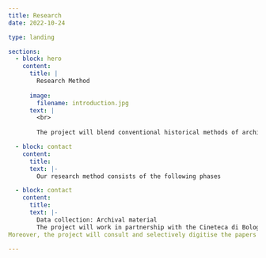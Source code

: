 ```yaml
---
title: Research
date: 2022-10-24

type: landing

sections:
  - block: hero
    content:
      title: |
        Research Method
        
      image:
        filename: introduction.jpg
      text: |
        <br>
        
        The project will blend conventional historical methods of archival research and research on the press, whose value has been underlined by the new film history and new cinema history, with techniques developed within production studies and family history. It will adopt oral history to capture experiences that have remained largely or completely undocumented.

  - block: contact
    content:
      title:
      text: |-
        Our research method consists of the following phases

  - block: contact
    content:
      title:
      text: |-
        Data collection: Archival material
        The project will work in partnership with the Cineteca di Bologna. The Cineteca holds the extensive personal archives of the directors Alessandro Blasetti and Vittorio De Sica, as well as the archive of the producer Franco Cristaldi. These will all be searched and interrogated with a view to highlighting gendered labour and overlooked professional stories. The Cineteca also hosts the archives of the production manager and assistant director Mara Blasetti, and of documentary maker Cecilia Mangini. The two archives are of critical importance in re-framing understandings of the place of women. Strategies will be developed for reading them in a new way and making them accessible through critically informed cataloguing and digitisation. These interventions will be shaped by the consultation of eighteen other women’s archives that have been identified including those of producers, production managers, casting directors, script supervisors, and lawyers.
Moreover, the project will consult and selectively digitise the papers of Suso Cecchi d’Amico (the leading screenwriter in Italy in 1950s and 1960s) and her daughters Caterina D’Amico (producer, educator, and former head of CSC) and Silvia D’Amico Bendicò (agent, screenwriter, and producer).

---
```





